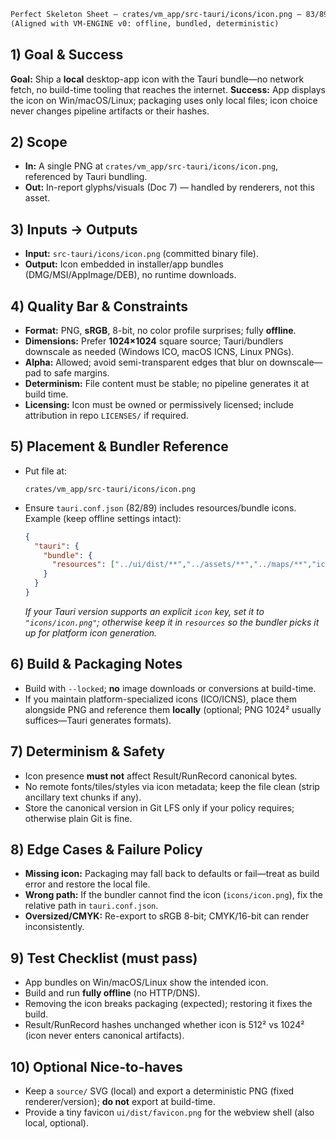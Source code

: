 ```md
Perfect Skeleton Sheet — crates/vm_app/src-tauri/icons/icon.png — 83/89
(Aligned with VM-ENGINE v0: offline, bundled, deterministic)
```

## 1) Goal & Success

**Goal:** Ship a **local** desktop-app icon with the Tauri bundle—no network fetch, no build-time tooling that reaches the internet.
**Success:** App displays the icon on Win/macOS/Linux; packaging uses only local files; icon choice never changes pipeline artifacts or their hashes.

## 2) Scope

* **In:** A single PNG at `crates/vm_app/src-tauri/icons/icon.png`, referenced by Tauri bundling.
* **Out:** In-report glyphs/visuals (Doc 7) — handled by renderers, not this asset.

## 3) Inputs → Outputs

* **Input:** `src-tauri/icons/icon.png` (committed binary file).
* **Output:** Icon embedded in installer/app bundles (DMG/MSI/AppImage/DEB), no runtime downloads.

## 4) Quality Bar & Constraints

* **Format:** PNG, **sRGB**, 8-bit, no color profile surprises; fully **offline**.
* **Dimensions:** Prefer **1024×1024** square source; Tauri/bundlers downscale as needed (Windows ICO, macOS ICNS, Linux PNGs).
* **Alpha:** Allowed; avoid semi-transparent edges that blur on downscale—pad to safe margins.
* **Determinism:** File content must be stable; no pipeline generates it at build time.
* **Licensing:** Icon must be owned or permissively licensed; include attribution in repo `LICENSES/` if required.

## 5) Placement & Bundler Reference

* Put file at:

  ```
  crates/vm_app/src-tauri/icons/icon.png
  ```
* Ensure `tauri.conf.json` (82/89) includes resources/bundle icons. Example (keep offline settings intact):

  ```json
  {
    "tauri": {
      "bundle": {
        "resources": ["../ui/dist/**","../assets/**","../maps/**","icons/icon.png"]
      }
    }
  }
  ```

  *If your Tauri version supports an explicit `icon` key, set it to `"icons/icon.png"`; otherwise keep it in `resources` so the bundler picks it up for platform icon generation.*

## 6) Build & Packaging Notes

* Build with `--locked`; **no** image downloads or conversions at build-time.
* If you maintain platform-specialized icons (ICO/ICNS), place them alongside PNG and reference them **locally** (optional; PNG 1024² usually suffices—Tauri generates formats).

## 7) Determinism & Safety

* Icon presence **must not** affect Result/RunRecord canonical bytes.
* No remote fonts/tiles/styles via icon metadata; keep the file clean (strip ancillary text chunks if any).
* Store the canonical version in Git LFS only if your policy requires; otherwise plain Git is fine.

## 8) Edge Cases & Failure Policy

* **Missing icon:** Packaging may fall back to defaults or fail—treat as build error and restore the local file.
* **Wrong path:** If the bundler cannot find the icon (`icons/icon.png`), fix the relative path in `tauri.conf.json`.
* **Oversized/CMYK:** Re-export to sRGB 8-bit; CMYK/16-bit can render inconsistently.

## 9) Test Checklist (must pass)

* App bundles on Win/macOS/Linux show the intended icon.
* Build and run **fully offline** (no HTTP/DNS).
* Removing the icon breaks packaging (expected); restoring it fixes the build.
* Result/RunRecord hashes unchanged whether icon is 512² vs 1024² (icon never enters canonical artifacts).

## 10) Optional Nice-to-haves

* Keep a `source/` SVG (local) and export a deterministic PNG (fixed renderer/version); **do not** export at build-time.
* Provide a tiny favicon `ui/dist/favicon.png` for the webview shell (also local, optional).

